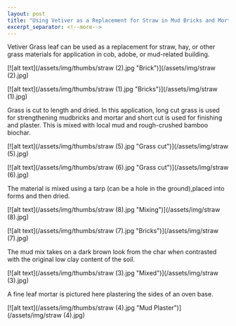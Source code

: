```yaml
---
layout: post
title: "Using Vetiver as a Replacement for Straw in Mud Bricks and Mortar"
excerpt_separator: <!--more-->
---
```

Vetiver Grass leaf can be used as a replacement for straw, hay, or other grass materials for application in cob, adobe, or mud-related building.

[![alt text](/assets/img/thumbs/straw (2).jpg "Brick")](/assets/img/straw (2).jpg)

<!--more-->

[![alt text](/assets/img/thumbs/straw (1).jpg "Bricks")](/assets/img/straw (1).jpg)

Grass is cut to length and dried. In this application, long cut grass is used for strengthening mudbricks and mortar and short cut is used for finishing and plaster. This is mixed with local mud and rough-crushed bamboo biochar.

[![alt text](/assets/img/thumbs/straw (5).jpg "Grass cut")](/assets/img/straw (5).jpg)

[![alt text](/assets/img/thumbs/straw (6).jpg "Grass cut")](/assets/img/straw (6).jpg)

The material is mixed using a tarp (can be a hole in the ground),placed into forms and then dried.

[![alt text](/assets/img/thumbs/straw (8).jpg "Mixing")](/assets/img/straw (8).jpg)

[![alt text](/assets/img/thumbs/straw (7).jpg "Bricks")](/assets/img/straw (7).jpg)

The mud mix takes on a dark brown look from the char when contrasted with the original low clay content of the soil.

[![alt text](/assets/img/thumbs/straw (3).jpg "Mixed")](/assets/img/straw (3).jpg)

A fine leaf mortar is pictured here plastering the sides of an oven base.

[![alt text](/assets/img/thumbs/straw (4).jpg "Mud Plaster")](/assets/img/straw (4).jpg)